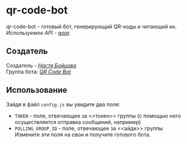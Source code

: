 # qr-code-bot
qr-code-bot - готовый бот, генерирующий QR-коды и читающий их. <br>
*Используемое API - [goqr](http://goqr.me/api/).*

## Создатель
Создатель - *[Настя Бойцова](https://vk.com/id452629198)* <br>
Группа бота: *[QR Code Bot](https://vk.com/qr_code_bot)*

## Использование
Зайдя в файл `config.js` вы увидите два поля:
 * `TOKEN` - поле, отвечающее за <<токен>> группы (с помощью него осуществляется отправка сообщений, например)
 * `POLLING_GROUP_ID` - поле, отвечающее за <<айди>> группы <br>
Измените эти поля на свои и получите готового бота.
